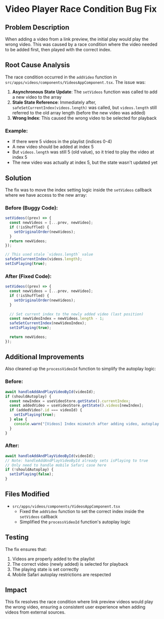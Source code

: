 # Video Player Race Condition Bug Fix

## Problem Description
When adding a video from a link preview, the initial play would play the wrong video. This was caused by a race condition where the video needed to be added first, then played with the correct index.

## Root Cause Analysis
The race condition occurred in the `addVideo` function in `src/apps/videos/components/VideosAppComponent.tsx`. The issue was:

1. **Asynchronous State Update**: The `setVideos` function was called to add a new video to the array
2. **Stale State Reference**: Immediately after, `safeSetCurrentIndex(videos.length)` was called, but `videos.length` still referred to the old array length (before the new video was added)
3. **Wrong Index**: This caused the wrong video to be selected for playback

### Example:
- If there were 5 videos in the playlist (indices 0-4)
- A new video should be added at index 5
- But `videos.length` was still 5 (old value), so it tried to play the video at index 5
- The new video was actually at index 5, but the state wasn't updated yet

## Solution
The fix was to move the index setting logic inside the `setVideos` callback where we have access to the new array:

### Before (Buggy Code):
```typescript
setVideos((prev) => {
  const newVideos = [...prev, newVideo];
  if (!isShuffled) {
    setOriginalOrder(newVideos);
  }
  return newVideos;
});

// This used stale `videos.length` value
safeSetCurrentIndex(videos.length); 
setIsPlaying(true);
```

### After (Fixed Code):
```typescript
setVideos((prev) => {
  const newVideos = [...prev, newVideo];
  if (!isShuffled) {
    setOriginalOrder(newVideos);
  }
  
  // Set current index to the newly added video (last position)
  const newVideoIndex = newVideos.length - 1;
  safeSetCurrentIndex(newVideoIndex);
  setIsPlaying(true);
  
  return newVideos;
});
```

## Additional Improvements
Also cleaned up the `processVideoId` function to simplify the autoplay logic:

### Before:
```typescript
await handleAddAndPlayVideoById(videoId);
if (shouldAutoplay) {
  const newIndex = useVideoStore.getState().currentIndex;
  const addedVideo = useVideoStore.getState().videos[newIndex];
  if (addedVideo?.id === videoId) {
    setIsPlaying(true);
  } else {
    console.warn("[Videos] Index mismatch after adding video, autoplay skipped.");
  }
}
```

### After:
```typescript
await handleAddAndPlayVideoById(videoId);
// Note: handleAddAndPlayVideoById already sets isPlaying to true
// Only need to handle mobile Safari case here
if (!shouldAutoplay) {
  setIsPlaying(false);
}
```

## Files Modified
- `src/apps/videos/components/VideosAppComponent.tsx`
  - Fixed the `addVideo` function to set the correct index inside the `setVideos` callback
  - Simplified the `processVideoId` function's autoplay logic

## Testing
The fix ensures that:
1. Videos are properly added to the playlist
2. The correct video (newly added) is selected for playback
3. The playing state is set correctly
4. Mobile Safari autoplay restrictions are respected

## Impact
This fix resolves the race condition where link preview videos would play the wrong video, ensuring a consistent user experience when adding videos from external sources.